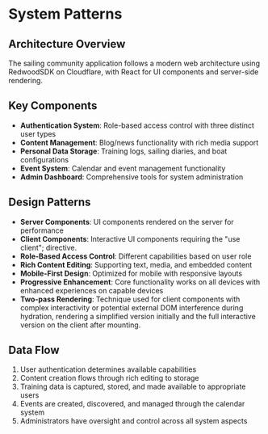 # System Patterns

## Architecture Overview

The sailing community application follows a modern web architecture using RedwoodSDK on Cloudflare, with React for UI components and server-side rendering.

## Key Components

- **Authentication System**: Role-based access control with three distinct user types
- **Content Management**: Blog/news functionality with rich media support
- **Personal Data Storage**: Training logs, sailing diaries, and boat configurations
- **Event System**: Calendar and event management functionality
- **Admin Dashboard**: Comprehensive tools for system administration

## Design Patterns

- **Server Components**: UI components rendered on the server for performance
- **Client Components**: Interactive UI components requiring the "use client"; directive.
- **Role-Based Access Control**: Different capabilities based on user role
- **Rich Content Editing**: Supporting text, media, and embedded content
- **Mobile-First Design**: Optimized for mobile with responsive layouts
- **Progressive Enhancement**: Core functionality works on all devices with enhanced experiences on capable devices
- **Two-pass Rendering**: Technique used for client components with complex interactivity or potential external DOM interference during hydration, rendering a simplified version initially and the full interactive version on the client after mounting.

## Data Flow

1. User authentication determines available capabilities
2. Content creation flows through rich editing to storage
3. Training data is captured, stored, and made available to appropriate users
4. Events are created, discovered, and managed through the calendar system
5. Administrators have oversight and control across all system aspects
